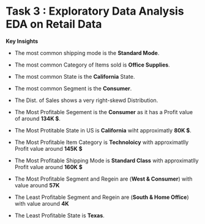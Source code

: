 # Task 3 : Exploratory Data Analysis EDA on Retail Data

**Key Insights**

 - The most common shipping mode is the **Standard Mode**.
 - The most common Category of Items sold is **Office Supplies**.
 - The most common State is the **California** State.
 - The most common Segment is the **Consumer**.
 - The Dist. of Sales shows a very right-skewd Distribution.

 - The Most Profitable Segement is the **Consumer** as it has a Profit value of around **134K \$**.
 - The Most Protitable State in US is **California** wiht approximatly **80K \$**.
 - The Most Profitable Item Category is **Technoloicy** with approximatlly Profit value around **145K \$**
 - The Most Profitable Shipping Mode is **Standard Class** with approximatlly Profit value around **160K \$**
 - The Most Profitable Segment and Regein are (**West & Consumer**) with value around **57K**
 - The Least Profitable Segment and Regein are (**South & Home Office**) with value around **4K**
 - The Least Profitable State is **Texas**.


